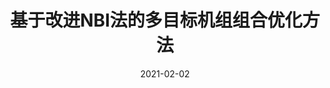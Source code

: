 ---
title: "基于改进NBI法的多目标机组组合优化方法"
date: 2021-02-02
permalink: /patents/2021-02-02-CN107038489A/
owner: "刘新元, 黄少伟, 郑惠萍, <b>王晗</b>, 杨尉薇, 陈颖, 郝鑫杰, 严正, 王玮茹, 郝捷"
organization: "上海交通大学"
number: "	CN107038489A"
patent_link: "https://kns.cnki.net/kcms2/article/abstract?v=La2KlAOQ31TaLz3ml89BaG3YxP0j_1ufMpqSARrWp91x8UwncEsaWMkoXkxF8CTDxaQhqRY2gQtrS1ntIFzgd8_WOH9bJcqNez13x8kXtI6Ept_nXm09CWRffdSs6YG6cvw7o0c7xW8=&uniplatform=NZKPT&language=CHS"
---